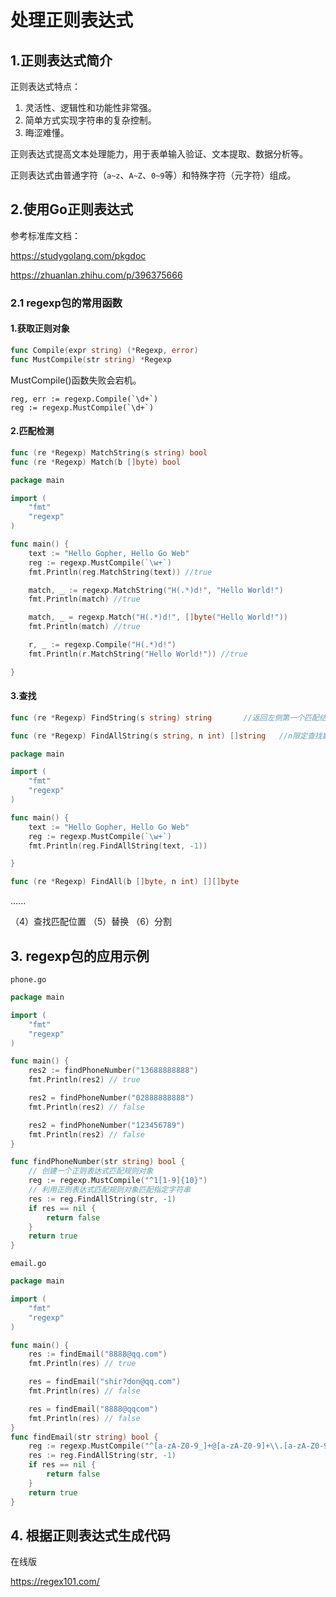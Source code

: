 # 处理正则表达式

## 1.正则表达式简介

正则表达式特点：

1. 灵活性、逻辑性和功能性非常强。
2. 简单方式实现字符串的复杂控制。
3. 晦涩难懂。



正则表达式提高文本处理能力，用于表单输入验证、文本提取、数据分析等。

正则表达式由普通字符（`a~z`、`A~Z`、`0~9`等）和特殊字符（元字符）组成。


## 2.使用Go正则表达式



参考标准库文档：

https://studygolang.com/pkgdoc

https://zhuanlan.zhihu.com/p/396375666

### 2.1 regexp包的常用函数

#### 1.获取正则对象

```go
func Compile(expr string) (*Regexp, error)
func MustCompile(str string) *Regexp
```

MustCompile()函数失败会宕机。

```
reg, err := regexp.Compile(`\d+`)
reg := regexp.MustCompile(`\d+`)
```



#### 2.匹配检测

```go
func (re *Regexp) MatchString(s string) bool
func (re *Regexp) Match(b []byte) bool
```

```go
package main

import (
	"fmt"
	"regexp"
)

func main() {
	text := "Hello Gopher, Hello Go Web"
	reg := regexp.MustCompile(`\w+`)
	fmt.Println(reg.MatchString(text)) //true

	match, _ := regexp.MatchString("H(.*)d!", "Hello World!")
	fmt.Println(match) //true

	match, _ = regexp.Match("H(.*)d!", []byte("Hello World!"))
	fmt.Println(match) //true

	r, _ := regexp.Compile("H(.*)d!")
	fmt.Println(r.MatchString("Hello World!")) //true

}
```



#### 3.查找

```go
func (re *Regexp) FindString(s string) string		//返回左侧第一个匹配结果。
```

```go
func (re *Regexp) FindAllString(s string, n int) []string	//n限定查找数量，-1不限制。
```

```go
package main

import (
	"fmt"
	"regexp"
)

func main() {
	text := "Hello Gopher, Hello Go Web"
	reg := regexp.MustCompile(`\w+`)
	fmt.Println(reg.FindAllString(text, -1))

}
```



```go
func (re *Regexp) FindAll(b []byte, n int) [][]byte
```

......

（4）查找匹配位置
（5）替换
（6）分割

## 3. regexp包的应用示例

`phone.go`

```go
package main

import (
	"fmt"
	"regexp"
)

func main() {
	res2 := findPhoneNumber("13688888888")
	fmt.Println(res2) // true

	res2 = findPhoneNumber("02888888888")
	fmt.Println(res2) // false

	res2 = findPhoneNumber("123456789")
	fmt.Println(res2) // false
}

func findPhoneNumber(str string) bool {
	// 创建一个正则表达式匹配规则对象
	reg := regexp.MustCompile("^1[1-9]{10}")
	// 利用正则表达式匹配规则对象匹配指定字符串
	res := reg.FindAllString(str, -1)
	if res == nil {
		return false
	}
	return true
}

```

`email.go`

```go
package main

import (
	"fmt"
	"regexp"
)

func main() {
	res := findEmail("8888@qq.com")
	fmt.Println(res) // true

	res = findEmail("shir?don@qq.com")
	fmt.Println(res) // false

	res = findEmail("8888@qqcom")
	fmt.Println(res) // false
}
func findEmail(str string) bool {
	reg := regexp.MustCompile("^[a-zA-Z0-9_]+@[a-zA-Z0-9]+\\.[a-zA-Z0-9]+")
	res := reg.FindAllString(str, -1)
	if res == nil {
		return false
	}
	return true
}
```





## 4. 根据正则表达式生成代码

在线版

https://regex101.com/



